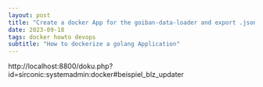 ```yaml
---
layout: post
title: "Create a docker App for the goiban-data-loader and export .json Files"
date: 2023-09-18
tags: docker howto devops
subtitle: "How to dockerize a golang Application"
---
```


http://localhost:8800/doku.php?id=sirconic:systemadmin:docker#beispiel_blz_updater